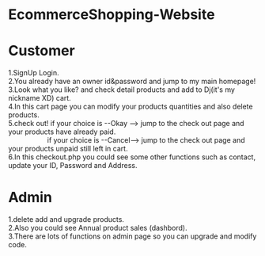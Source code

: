# EcommerceShopping-Website

# Customer 
  1.SignUp Login. <br>
  2.You already have an owner id&password and jump to my main homepage!<br>
  3.Look what you like? and check detail products and add to Dj(it's my nickname XD) cart.<br>
  4.In this cart page you can modify your products quantities and also delete products.<br>
  5.check out! if  your choice is --Okay  --> jump to the check out page and your products have already paid.<br>
&nbsp;&nbsp; &nbsp; &nbsp; &nbsp; &nbsp; &nbsp;&nbsp; &nbsp; &nbsp; &nbsp; if  your choice is --Cancel--> jump to the check out page and your products unpaid still left in cart.<br>
  6.In this checkout.php you could see some other functions such as contact, update your ID, Password and Address.  <br>          


# Admin
  1.delete add and upgrade products.<br>
  2.Also you could see Annual product sales (dashbord).<br>
  3.There are lots of functions on admin page so you can upgrade and modify code.
